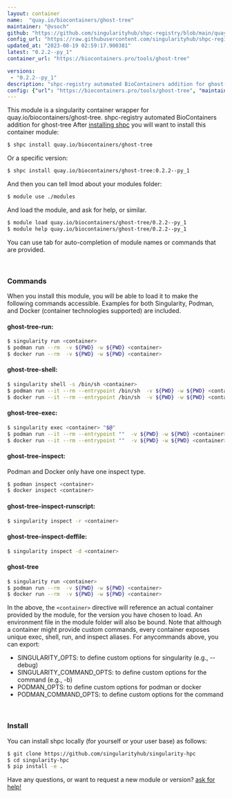 ```yaml
---
layout: container
name:  "quay.io/biocontainers/ghost-tree"
maintainer: "@vsoch"
github: "https://github.com/singularityhub/shpc-registry/blob/main/quay.io/biocontainers/ghost-tree/container.yaml"
config_url: "https://raw.githubusercontent.com/singularityhub/shpc-registry/main/quay.io/biocontainers/ghost-tree/container.yaml"
updated_at: "2023-08-19 02:59:17.900381"
latest: "0.2.2--py_1"
container_url: "https://biocontainers.pro/tools/ghost-tree"

versions:
 - "0.2.2--py_1"
description: "shpc-registry automated BioContainers addition for ghost-tree"
config: {"url": "https://biocontainers.pro/tools/ghost-tree", "maintainer": "@vsoch", "description": "shpc-registry automated BioContainers addition for ghost-tree", "latest": {"0.2.2--py_1": "sha256:a59499f5b3275189a0238ea5752bc523de00846c140a524ca60e2d5ed2e69250"}, "tags": {"0.2.2--py_1": "sha256:a59499f5b3275189a0238ea5752bc523de00846c140a524ca60e2d5ed2e69250"}, "docker": "quay.io/biocontainers/ghost-tree"}
---
```


This module is a singularity container wrapper for quay.io/biocontainers/ghost-tree.
shpc-registry automated BioContainers addition for ghost-tree
After [installing shpc](#install) you will want to install this container module:


```bash
$ shpc install quay.io/biocontainers/ghost-tree
```

Or a specific version:

```bash
$ shpc install quay.io/biocontainers/ghost-tree:0.2.2--py_1
```

And then you can tell lmod about your modules folder:

```bash
$ module use ./modules
```

And load the module, and ask for help, or similar.

```bash
$ module load quay.io/biocontainers/ghost-tree/0.2.2--py_1
$ module help quay.io/biocontainers/ghost-tree/0.2.2--py_1
```

You can use tab for auto-completion of module names or commands that are provided.

<br>

### Commands

When you install this module, you will be able to load it to make the following commands accessible.
Examples for both Singularity, Podman, and Docker (container technologies supported) are included.

#### ghost-tree-run:

```bash
$ singularity run <container>
$ podman run --rm  -v ${PWD} -w ${PWD} <container>
$ docker run --rm  -v ${PWD} -w ${PWD} <container>
```

#### ghost-tree-shell:

```bash
$ singularity shell -s /bin/sh <container>
$ podman run --it --rm --entrypoint /bin/sh  -v ${PWD} -w ${PWD} <container>
$ docker run --it --rm --entrypoint /bin/sh  -v ${PWD} -w ${PWD} <container>
```

#### ghost-tree-exec:

```bash
$ singularity exec <container> "$@"
$ podman run --it --rm --entrypoint ""  -v ${PWD} -w ${PWD} <container> "$@"
$ docker run --it --rm --entrypoint ""  -v ${PWD} -w ${PWD} <container> "$@"
```

#### ghost-tree-inspect:

Podman and Docker only have one inspect type.

```bash
$ podman inspect <container>
$ docker inspect <container>
```

#### ghost-tree-inspect-runscript:

```bash
$ singularity inspect -r <container>
```

#### ghost-tree-inspect-deffile:

```bash
$ singularity inspect -d <container>
```



#### ghost-tree

```bash
$ singularity run <container>
$ podman run --rm  -v ${PWD} -w ${PWD} <container>
$ docker run --rm  -v ${PWD} -w ${PWD} <container>
```


In the above, the `<container>` directive will reference an actual container provided
by the module, for the version you have chosen to load. An environment file in the
module folder will also be bound. Note that although a container
might provide custom commands, every container exposes unique exec, shell, run, and
inspect aliases. For anycommands above, you can export:

 - SINGULARITY_OPTS: to define custom options for singularity (e.g., --debug)
 - SINGULARITY_COMMAND_OPTS: to define custom options for the command (e.g., -b)
 - PODMAN_OPTS: to define custom options for podman or docker
 - PODMAN_COMMAND_OPTS: to define custom options for the command

<br>

### Install

You can install shpc locally (for yourself or your user base) as follows:

```bash
$ git clone https://github.com/singularityhub/singularity-hpc
$ cd singularity-hpc
$ pip install -e .
```

Have any questions, or want to request a new module or version? [ask for help!](https://github.com/singularityhub/singularity-hpc/issues)